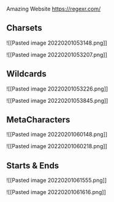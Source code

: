 Amazing Website
https://regexr.com/

## Charsets

![[Pasted image 20220201053148.png]]


![[Pasted image 20220201053207.png]]

## Wildcards


![[Pasted image 20220201053226.png]]


![[Pasted image 20220201053845.png]]

## MetaCharacters

![[Pasted image 20220201060148.png]]

![[Pasted image 20220201060218.png]]

## Starts & Ends

![[Pasted image 20220201061555.png]]

![[Pasted image 20220201061616.png]]